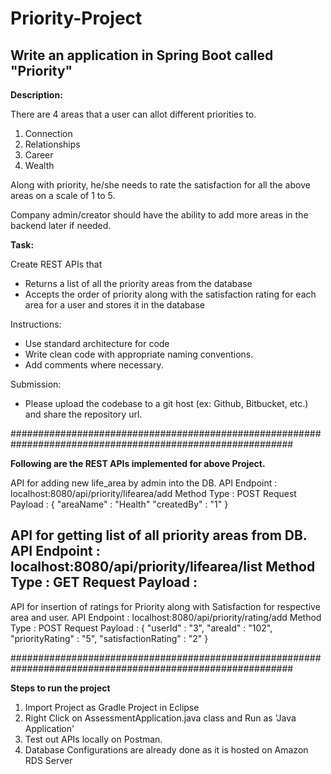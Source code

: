 # Priority-Project

## Write an application in Spring Boot called "Priority"

**Description:** 

There are 4 areas that a user can allot different priorities to. 

1. Connection
2. Relationships
3. Career
4. Wealth

Along with priority, he/she needs to rate the satisfaction for all the above areas on a scale of 1 to 5.

Company admin/creator should have the ability to add more areas in the backend later if needed. 

**Task:**

Create REST APIs that 

- Returns a list of all the priority areas from the database
- Accepts the order of priority along with the satisfaction rating for each area for a user and stores it in the database

Instructions:

- Use standard architecture for code
- Write clean code with appropriate naming conventions.
- Add comments where necessary.

Submission:

- Please upload the codebase to a git host (ex: Github, Bitbucket, etc.) and share the repository url.

###########################################################################################################

**Following are the REST APIs implemented for above Project.**

API for adding new life_area by admin into the DB.
API Endpoint : localhost:8080/api/priority/lifearea/add
Method Type : POST
Request Payload : 
{
    "areaName" : "Health"
    "createdBy" : "1"
}

API for getting list of all priority areas from DB.
API Endpoint : localhost:8080/api/priority/lifearea/list
Method Type : GET
Request Payload : 
-

API for insertion of ratings for Priority along with Satisfaction for respective area and user.
API Endpoint : localhost:8080/api/priority/rating/add
Method Type : POST
Request Payload : 
{
    "userId" : "3",
    "areaId" : "102",
    "priorityRating" : "5",
    "satisfactionRating" : "2"
}

###########################################################################################################

**Steps to run the project**
1. Import Project as Gradle Project in Eclipse
2. Right Click on AssessmentApplication.java class and Run as 'Java Application'
3. Test out APIs locally on Postman.
4. Database Configurations are already done as it is hosted on Amazon RDS Server
